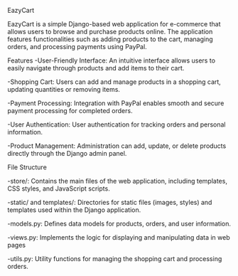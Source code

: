 EazyCart

EazyCart is a simple Django-based web application for e-commerce that allows users to browse and purchase products online. The application features functionalities such as adding products to the cart, managing orders, and processing payments using PayPal.

Features
-User-Friendly Interface: An intuitive interface allows users to easily navigate through products and add items to their cart.

-Shopping Cart: Users can add and manage products in a shopping cart, updating quantities or removing items.

-Payment Processing: Integration with PayPal enables smooth and secure payment processing for completed orders.

-User Authentication: User authentication for tracking orders and personal information.

-Product Management: Administration can add, update, or delete products directly through the Django admin panel.

File Structure

-store/: Contains the main files of the web application, including templates, CSS styles, and JavaScript scripts.

-static/ and templates/: Directories for static files (images, styles) and templates used within the Django application.

-models.py: Defines data models for products, orders, and user information.

-views.py: Implements the logic for displaying and manipulating data in web pages

-utils.py: Utility functions for managing the shopping cart and processing orders.
